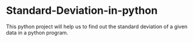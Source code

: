 # Standard-Deviation-in-python
This python project will help us to find out the standard deviation of a given data in a python program.
